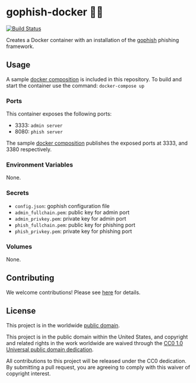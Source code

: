 # gophish-docker 🎣🐳 #

[![Build Status](https://travis-ci.com/cisagov/gophish-docker.svg?branch=develop)](https://travis-ci.com/cisagov/gophish-docker)

Creates a Docker container with an installation of the
[gophish](https://getgophish.com) phishing framework.

## Usage ##

A sample [docker composition](docker-compose.yml) is included in this repository.
To build and start the container use the command: `docker-compose up`

### Ports ###

This container exposes the following ports:

- 3333: `admin server`
- 8080: `phish server`

The sample [docker composition](docker-compose.yml) publishes the
exposed ports at 3333, and 3380 respectively.

### Environment Variables ###

None.

### Secrets ###

- `config.json`: gophish configuration file
- `admin_fullchain.pem`: public key for admin port
- `admin_privkey.pem`: private key for admin port
- `phish_fullchain.pem`: public key for phishing port
- `phish_privkey.pem`: private key for phishing port

### Volumes ###

None.

## Contributing ##

We welcome contributions!  Please see [here](CONTRIBUTING.md) for
details.

## License ##

This project is in the worldwide [public domain](LICENSE.md).

This project is in the public domain within the United States, and
copyright and related rights in the work worldwide are waived through
the [CC0 1.0 Universal public domain
dedication](https://creativecommons.org/publicdomain/zero/1.0/).

All contributions to this project will be released under the CC0
dedication. By submitting a pull request, you are agreeing to comply
with this waiver of copyright interest.
